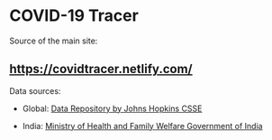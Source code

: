 # COVID-19 Tracer

Source of the main site: 
## https://covidtracer.netlify.com/

Data sources:

* Global: [Data Repository by Johns Hopkins CSSE](https://github.com/CSSEGISandData/COVID-19)

* India: [Ministry of Health and Family Welfare Government of India](https://www.mohfw.gov.in/)